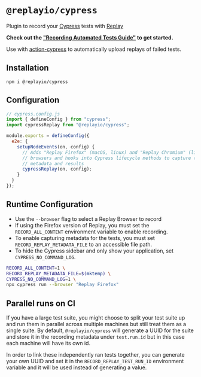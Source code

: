 # `@replayio/cypress`

Plugin to record your [Cypress](https://cypress.io) tests with [Replay](https://replay.io)

**Check out the ["Recording Automated Tests Guide"](https://docs.replay.io/docs/recording-automated-tests-5bf7d91b65cd46deab1867b07bd12bdf) to get started.**

Use with [action-cypress](https://github.com/replayio/action-cypress) to automatically upload replays of failed tests.

## Installation

`npm i @replayio/cypress`

## Configuration

```js
// cypress.config.js
import { defineConfig } from "cypress";
import cypressReplay from "@replayio/cypress";

module.exports = defineConfig({
  e2e: {
    setupNodeEvents(on, config) {
      // Adds "Replay Firefox" (macOS, linux) and "Replay Chromium" (linux)
      // browsers and hooks into Cypress lifecycle methods to capture test
      // metadata and results
      cypressReplay(on, config);
    }
  }
});
```

## Runtime Configuration

* Use the `--browser` flag to select a Replay Browser to record
* If using the Firefox version of Replay, you must set the `RECORD_ALL_CONTENT` environment variable to enable recording.
* To enable capturing metadata for the tests, you must set `RECORD_REPLAY_METADATA_FILE` to an accessible file path.
* To hide the Cypress sidebar and only show your application, set `CYPRESS_NO_COMMAND_LOG`.

```bash
RECORD_ALL_CONTENT=1 \
RECORD_REPLAY_METADATA_FILE=$(mktemp) \
CYPRESS_NO_COMMAND_LOG=1 \
npx cypress run --browser "Replay Firefox"
```

## Parallel runs on CI

If you have a large test suite, you might choose to split your test suite up and run them in parallel across multiple machines but still treat them as a single suite. By default, `@replayio/cypress` will generate a UUID for the suite and store it in the recording metadata under `test.run.id` but in this case each machine will have its own id.

In order to link these independently ran tests together, you can generate your own UUID and set it in the `RECORD_REPLAY_TEST_RUN_ID` environment variable and it will be used instead of generating a value.
